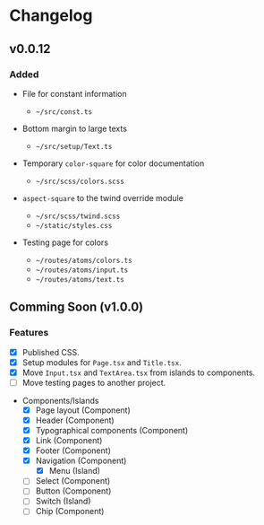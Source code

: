 # Changelog

## v0.0.12

### Added

- File for constant information
  - `~/src/const.ts`

- Bottom margin to large texts
  - `~/src/setup/Text.ts`

- Temporary `color-square` for color documentation
  - `~/src/scss/colors.scss`

- `aspect-square` to the twind override module
  - `~/src/scss/twind.scss`
  - `~/static/styles.css`

- Testing page for colors
  - `~/routes/atoms/colors.ts`
  - `~/routes/atoms/input.ts`
  - `~/routes/atoms/text.ts`

## Comming Soon (v1.0.0)

### Features

- [x] Published CSS.
- [x] Setup modules for `Page.tsx` and `Title.tsx`.
- [x] Move `Input.tsx` and `TextArea.tsx` from islands to components.
- [ ] Move testing pages to another project.

- Components/Islands
  - [x] Page layout (Component)
  - [x] Header (Component)
  - [x] Typographical components (Component)
  - [x] Link (Component)
  - [x] Footer (Component)
  - [x] Navigation (Component)
    - [x] Menu (Island)
  - [ ] Select (Component)
  - [ ] Button (Component)
  - [ ] Switch (Island)
  - [ ] Chip (Component)